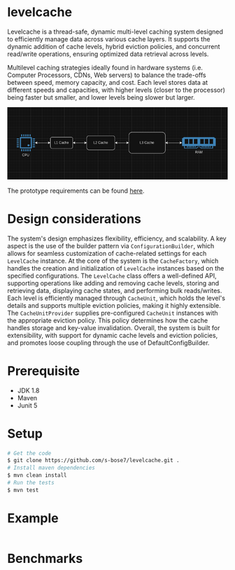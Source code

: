 # levelcache

Levelcache is a thread-safe, dynamic multi-level caching system designed to efficiently manage data across various cache layers. It supports the dynamic addition of cache levels, hybrid eviction policies, and concurrent read/write operations, ensuring optimized data retrieval across levels.

Multilevel caching strategies ideally found in hardware systems (i.e. Computer Processors, CDNs, Web servers) to balance the trade-offs between speed, memory capacity, and cost. Each level stores data at different speeds and capacities, with higher levels (closer to the processor) being faster but smaller, and lower levels being slower but larger.

![level caching](doc/multi-level-caching.png)

The prototype requirements can be found [here](doc/requirements.md).

# Design considerations
The system's design emphasizes flexibility, efficiency, and scalability. A key aspect is the use of the builder pattern via `ConfigurationBuilder`, which allows for seamless customization of cache-related settings for each `LevelCache` instance. At the core of the system is the `CacheFactory`, which handles the creation and initialization of `LevelCache` instances based on the specified configurations. The `LevelCache` class offers a well-defined API, supporting operations like adding and removing cache levels, storing and retrieving data, displaying cache states, and performing bulk reads/writes. Each level is efficiently managed through `CacheUnit`, which holds the level's details and supports multiple eviction policies, making it highly extensible. The `CacheUnitProvider` supplies pre-configured `CacheUnit` instances with the appropriate eviction policy. This policy determines how the cache handles storage and key-value invalidation. Overall, the system is built for extensibility, with support for dynamic cache levels and eviction policies, and promotes loose coupling through the use of DefaultConfigBuilder.

# Prerequisite
* JDK 1.8
* Maven
* Junit 5

# Setup
```bash
# Get the code
$ git clone https://github.com/s-bose7/levelcache.git .
# Install maven dependencies
$ mvn clean install
# Run the tests
$ mvn test
```

# Example
```java
```

# Benchmarks